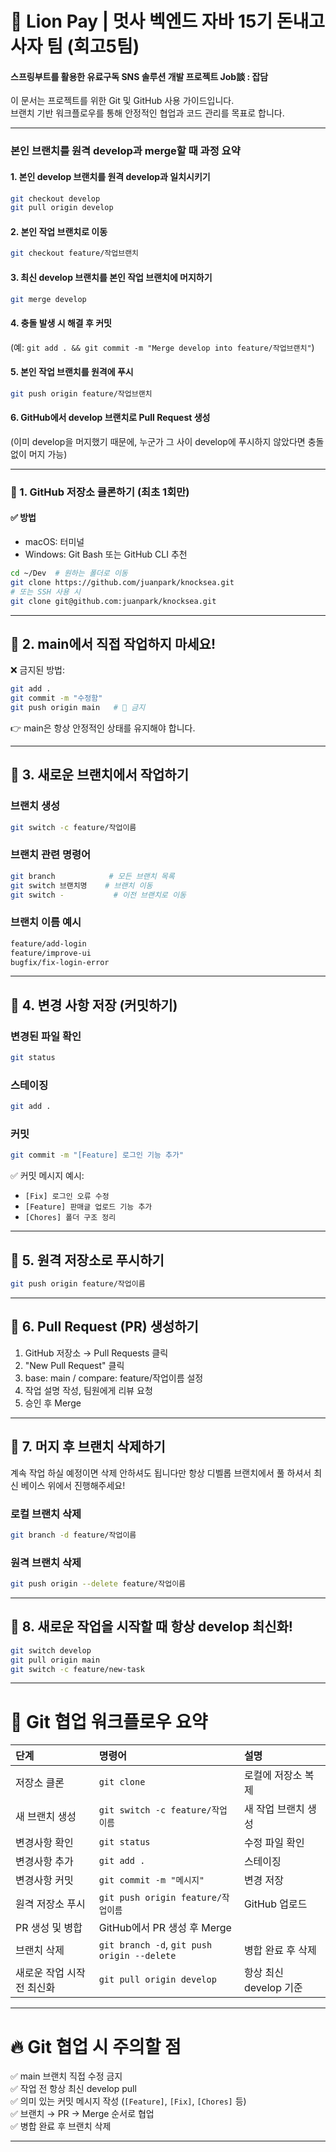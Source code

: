 # 🦁  Lion Pay | 멋사 벡엔드 자바 15기 돈내고사자 팀 (회고5팀)

#### 스프링부트를 활용한 유료구독 SNS 솔루션 개발 프로젝트 Job談 : 잡담

이 문서는  프로젝트를 위한 Git 및 GitHub 사용 가이드입니다.  
브랜치 기반 워크플로우를 통해 안정적인 협업과 코드 관리를 목표로 합니다.

---

### 본인 브랜치를 원격 develop과 merge할 때 과정 요약
#### 1. 본인 develop 브랜치를 원격 develop과 일치시키기
```bash
git checkout develop
git pull origin develop
```
#### 2. 본인 작업 브랜치로 이동 
```bash
git checkout feature/작업브랜치
```
#### 3. 최신 develop 브랜치를 본인 작업 브랜치에 머지하기
```bash
git merge develop
```
#### 4. 충돌 발생 시 해결 후 커밋
(예: `git add . && git commit -m "Merge develop into feature/작업브랜치"`)

#### 5. 본인 작업 브랜치를 원격에 푸시
```bash
git push origin feature/작업브랜치
```
#### 6. GitHub에서 develop 브랜치로 Pull Request 생성
(이미 develop을 머지했기 때문에, 누군가 그 사이 develop에 푸시하지 않았다면 충돌 없이 머지 가능)

---

### 📌 1. GitHub 저장소 클론하기 (최초 1회만)

#### ✅ 방법
- macOS: 터미널
- Windows: Git Bash 또는 GitHub CLI 추천

```bash
cd ~/Dev  # 원하는 폴더로 이동
git clone https://github.com/juanpark/knocksea.git
# 또는 SSH 사용 시
git clone git@github.com:juanpark/knocksea.git
```

---

## 📌 2. main에서 직접 작업하지 마세요!

❌ 금지된 방법:
```bash
git add .
git commit -m "수정함"
git push origin main   # 🚨 금지
```
👉 main은 항상 안정적인 상태를 유지해야 합니다.

---

## 📌 3. 새로운 브랜치에서 작업하기

### 브랜치 생성
```bash
git switch -c feature/작업이름
```

### 브랜치 관련 명령어
```bash
git branch            # 모든 브랜치 목록
git switch 브랜치명    # 브랜치 이동
git switch -           # 이전 브랜치로 이동
```

### 브랜치 이름 예시
```bash
feature/add-login
feature/improve-ui
bugfix/fix-login-error
```

---

## 📌 4. 변경 사항 저장 (커밋하기)

### 변경된 파일 확인
```bash
git status
```

### 스테이징
```bash
git add .
```

### 커밋
```bash
git commit -m "[Feature] 로그인 기능 추가"
```

✅ 커밋 메시지 예시:  
- `[Fix] 로그인 오류 수정`  
- `[Feature] 판매글 업로드 기능 추가`  
- `[Chores] 폴더 구조 정리`

---

## 📌 5. 원격 저장소로 푸시하기

```bash
git push origin feature/작업이름
```


---

## 📌 6. Pull Request (PR) 생성하기

1. GitHub 저장소 → Pull Requests 클릭
2. "New Pull Request" 클릭
3. base: main / compare: feature/작업이름 설정
4. 작업 설명 작성, 팀원에게 리뷰 요청
5. 승인 후 Merge

---

## 📌 7. 머지 후 브랜치 삭제하기
계속 작업 하실 예정이면 삭제 안하셔도 됩니다만 항상 디벨롭 브랜치에서 풀 하셔서 최신 베이스 위에서 진행해주세요!

### 로컬 브랜치 삭제
```bash
git branch -d feature/작업이름
```

### 원격 브랜치 삭제
```bash
git push origin --delete feature/작업이름
```


---

## 📌 8. 새로운 작업을 시작할 때 항상 develop 최신화!

```bash
git switch develop
git pull origin main
git switch -c feature/new-task
```


---

# 🚀 Git 협업 워크플로우 요약

| 단계 | 명령어 | 설명 |
|:----|:----|:----|
| 저장소 클론 | `git clone` | 로컬에 저장소 복제 |
| 새 브랜치 생성 | `git switch -c feature/작업이름` | 새 작업 브랜치 생성 |
| 변경사항 확인 | `git status` | 수정 파일 확인 |
| 변경사항 추가 | `git add .` | 스테이징 |
| 변경사항 커밋 | `git commit -m "메시지"` | 변경 저장 |
| 원격 저장소 푸시 | `git push origin feature/작업이름` | GitHub 업로드 |
| PR 생성 및 병합 | GitHub에서 PR 생성 후 Merge |
| 브랜치 삭제 | `git branch -d`, `git push origin --delete` | 병합 완료 후 삭제 |
| 새로운 작업 시작 전 최신화 | `git pull origin develop` | 항상 최신 develop 기준 |


---

# 🔥 Git 협업 시 주의할 점

✅ main 브랜치 직접 수정 금지  
✅ 작업 전 항상 최신 develop pull  
✅ 의미 있는 커밋 메시지 작성 (`[Feature]`, `[Fix]`, `[Chores]` 등)  
✅ 브랜치 → PR → Merge 순서로 협업  
✅ 병합 완료 후 브랜치 삭제

---
